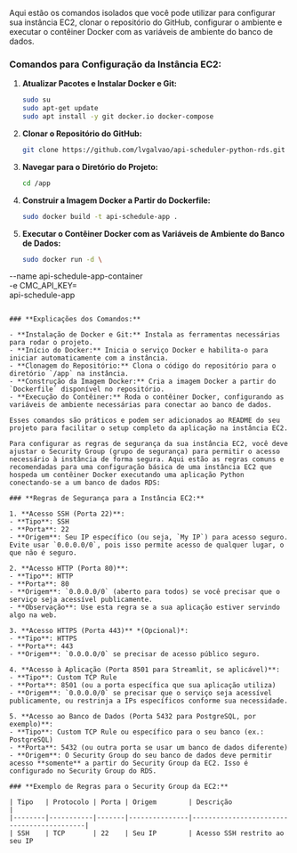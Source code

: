 Aqui estão os comandos isolados que você pode utilizar para configurar sua instância EC2, clonar o repositório do GitHub, configurar o ambiente e executar o contêiner Docker com as variáveis de ambiente do banco de dados.

### **Comandos para Configuração da Instância EC2:**

1. **Atualizar Pacotes e Instalar Docker e Git:**

   ```bash
   sudo su
   sudo apt-get update
   sudo apt install -y git docker.io docker-compose
   ```

3. **Clonar o Repositório do GitHub:**

   ```bash
   git clone https://github.com/lvgalvao/api-scheduler-python-rds.git /app
   ```

4. **Navegar para o Diretório do Projeto:**

   ```bash
   cd /app
   ```

5. **Construir a Imagem Docker a Partir do Dockerfile:**

   ```bash
   sudo docker build -t api-schedule-app .
   ```

6. **Executar o Contêiner Docker com as Variáveis de Ambiente do Banco de Dados:**

   ```bash
   sudo docker run -d \
  --name api-schedule-app-container \
  -e CMC_API_KEY=<senha> \
  api-schedule-app
   ```

### **Explicações dos Comandos:**

- **Instalação de Docker e Git:** Instala as ferramentas necessárias para rodar o projeto.
- **Início do Docker:** Inicia o serviço Docker e habilita-o para iniciar automaticamente com a instância.
- **Clonagem do Repositório:** Clona o código do repositório para o diretório `/app` na instância.
- **Construção da Imagem Docker:** Cria a imagem Docker a partir do `Dockerfile` disponível no repositório.
- **Execução do Contêiner:** Roda o contêiner Docker, configurando as variáveis de ambiente necessárias para conectar ao banco de dados.

Esses comandos são práticos e podem ser adicionados ao README do seu projeto para facilitar o setup completo da aplicação na instância EC2.

Para configurar as regras de segurança da sua instância EC2, você deve ajustar o Security Group (grupo de segurança) para permitir o acesso necessário à instância de forma segura. Aqui estão as regras comuns e recomendadas para uma configuração básica de uma instância EC2 que hospeda um contêiner Docker executando uma aplicação Python conectando-se a um banco de dados RDS:

### **Regras de Segurança para a Instância EC2:**

1. **Acesso SSH (Porta 22)**:
   - **Tipo**: SSH
   - **Porta**: 22
   - **Origem**: Seu IP específico (ou seja, `My IP`) para acesso seguro. Evite usar `0.0.0.0/0`, pois isso permite acesso de qualquer lugar, o que não é seguro.

2. **Acesso HTTP (Porta 80)**:
   - **Tipo**: HTTP
   - **Porta**: 80
   - **Origem**: `0.0.0.0/0` (aberto para todos) se você precisar que o serviço seja acessível publicamente.
   - **Observação**: Use esta regra se a sua aplicação estiver servindo algo na web.

3. **Acesso HTTPS (Porta 443)** *(Opcional)*:
   - **Tipo**: HTTPS
   - **Porta**: 443
   - **Origem**: `0.0.0.0/0` se precisar de acesso público seguro.

4. **Acesso à Aplicação (Porta 8501 para Streamlit, se aplicável)**:
   - **Tipo**: Custom TCP Rule
   - **Porta**: 8501 (ou a porta específica que sua aplicação utiliza)
   - **Origem**: `0.0.0.0/0` se precisar que o serviço seja acessível publicamente, ou restrinja a IPs específicos conforme sua necessidade.

5. **Acesso ao Banco de Dados (Porta 5432 para PostgreSQL, por exemplo)**:
   - **Tipo**: Custom TCP Rule ou específico para o seu banco (ex.: PostgreSQL)
   - **Porta**: 5432 (ou outra porta se usar um banco de dados diferente)
   - **Origem**: O Security Group do seu banco de dados deve permitir acesso **somente** a partir do Security Group da EC2. Isso é configurado no Security Group do RDS.

### **Exemplo de Regras para o Security Group da EC2:**

| Tipo   | Protocolo | Porta | Origem        | Descrição                                 |
|--------|-----------|-------|---------------|-------------------------------------------|
| SSH    | TCP       | 22    | Seu IP        | Acesso SSH restrito ao seu IP            